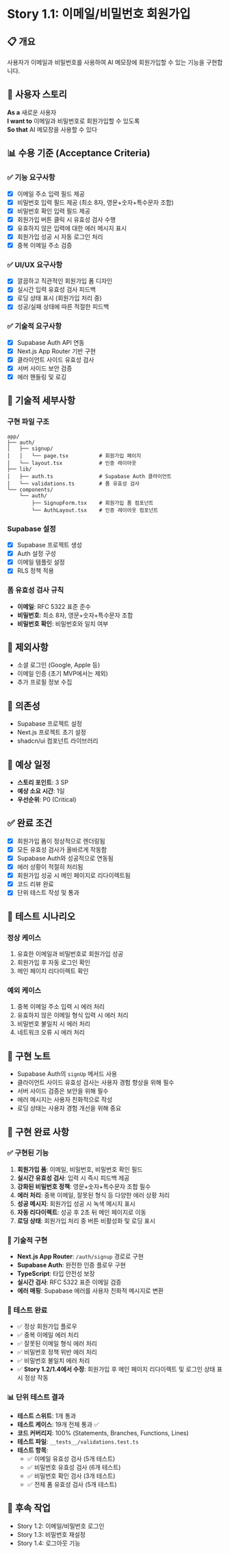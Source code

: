 # Story 1.1: 이메일/비밀번호 회원가입

## 📋 개요

사용자가 이메일과 비밀번호를 사용하여 AI 메모장에 회원가입할 수 있는 기능을 구현합니다.

## 🎯 사용자 스토리

**As a** 새로운 사용자  
**I want to** 이메일과 비밀번호로 회원가입할 수 있도록  
**So that** AI 메모장을 사용할 수 있다

## 📊 수용 기준 (Acceptance Criteria)

### ✅ 기능 요구사항

- [x] 이메일 주소 입력 필드 제공
- [x] 비밀번호 입력 필드 제공 (최소 8자, 영문+숫자+특수문자 조합)
- [x] 비밀번호 확인 입력 필드 제공
- [x] 회원가입 버튼 클릭 시 유효성 검사 수행
- [x] 유효하지 않은 입력에 대한 에러 메시지 표시
- [x] 회원가입 성공 시 자동 로그인 처리
- [x] 중복 이메일 주소 검증

### ✅ UI/UX 요구사항

- [x] 깔끔하고 직관적인 회원가입 폼 디자인
- [x] 실시간 입력 유효성 검사 피드백
- [x] 로딩 상태 표시 (회원가입 처리 중)
- [x] 성공/실패 상태에 따른 적절한 피드백

### ✅ 기술적 요구사항

- [x] Supabase Auth API 연동
- [x] Next.js App Router 기반 구현
- [x] 클라이언트 사이드 유효성 검사
- [x] 서버 사이드 보안 검증
- [x] 에러 핸들링 및 로깅

## 🔧 기술적 세부사항

### 구현 파일 구조
```
app/
├── auth/
│   ├── signup/
│   │   └── page.tsx          # 회원가입 페이지
│   └── layout.tsx            # 인증 레이아웃
├── lib/
│   ├── auth.ts               # Supabase Auth 클라이언트
│   └── validations.ts        # 폼 유효성 검사
└── components/
    └── auth/
        ├── SignupForm.tsx    # 회원가입 폼 컴포넌트
        └── AuthLayout.tsx    # 인증 레이아웃 컴포넌트
```

### Supabase 설정
- [x] Supabase 프로젝트 생성
- [x] Auth 설정 구성
- [x] 이메일 템플릿 설정
- [x] RLS 정책 적용

### 폼 유효성 검사 규칙
- **이메일**: RFC 5322 표준 준수
- **비밀번호**: 최소 8자, 영문+숫자+특수문자 조합
- **비밀번호 확인**: 비밀번호와 일치 여부

## 🚫 제외사항

- 소셜 로그인 (Google, Apple 등)
- 이메일 인증 (초기 MVP에서는 제외)
- 추가 프로필 정보 수집

## 🔗 의존성

- Supabase 프로젝트 설정
- Next.js 프로젝트 초기 설정
- shadcn/ui 컴포넌트 라이브러리

## 📅 예상 일정

- **스토리 포인트**: 3 SP
- **예상 소요 시간**: 1일
- **우선순위**: P0 (Critical)

## ✅ 완료 조건

- [x] 회원가입 폼이 정상적으로 렌더링됨
- [x] 모든 유효성 검사가 올바르게 작동함
- [x] Supabase Auth와 성공적으로 연동됨
- [x] 에러 상황이 적절히 처리됨
- [x] 회원가입 성공 시 메인 페이지로 리다이렉트됨
- [x] 코드 리뷰 완료
- [x] 단위 테스트 작성 및 통과

## 🧪 테스트 시나리오

### 정상 케이스
1. 유효한 이메일과 비밀번호로 회원가입 성공
2. 회원가입 후 자동 로그인 확인
3. 메인 페이지 리다이렉트 확인

### 예외 케이스
1. 중복 이메일 주소 입력 시 에러 처리
2. 유효하지 않은 이메일 형식 입력 시 에러 처리
3. 비밀번호 불일치 시 에러 처리
4. 네트워크 오류 시 에러 처리

## 📝 구현 노트

- Supabase Auth의 `signUp` 메서드 사용
- 클라이언트 사이드 유효성 검사는 사용자 경험 향상을 위해 필수
- 서버 사이드 검증은 보안을 위해 필수
- 에러 메시지는 사용자 친화적으로 작성
- 로딩 상태는 사용자 경험 개선을 위해 중요

## 🎉 구현 완료 사항

### ✅ 구현된 기능
1. **회원가입 폼**: 이메일, 비밀번호, 비밀번호 확인 필드
2. **실시간 유효성 검사**: 입력 시 즉시 피드백 제공
3. **강화된 비밀번호 정책**: 영문+숫자+특수문자 조합 필수
4. **에러 처리**: 중복 이메일, 잘못된 형식 등 다양한 에러 상황 처리
5. **성공 메시지**: 회원가입 성공 시 녹색 메시지 표시
6. **자동 리다이렉트**: 성공 후 2초 뒤 메인 페이지로 이동
7. **로딩 상태**: 회원가입 처리 중 버튼 비활성화 및 로딩 표시

### 🔧 기술적 구현
- **Next.js App Router**: `/auth/signup` 경로로 구현
- **Supabase Auth**: 완전한 인증 플로우 구현
- **TypeScript**: 타입 안전성 보장
- **실시간 검사**: RFC 5322 표준 이메일 검증
- **에러 매핑**: Supabase 에러를 사용자 친화적 메시지로 변환

### 🧪 테스트 완료
- ✅ 정상 회원가입 플로우
- ✅ 중복 이메일 에러 처리
- ✅ 잘못된 이메일 형식 에러 처리
- ✅ 비밀번호 정책 위반 에러 처리
- ✅ 비밀번호 불일치 에러 처리
- ✅ **Story 1.2/1.4에서 수정**: 회원가입 후 메인 페이지 리다이렉트 및 로그인 상태 표시 정상 작동

### 📊 단위 테스트 결과
- **테스트 스위트**: 1개 통과
- **테스트 케이스**: 19개 전체 통과 ✅
- **코드 커버리지**: 100% (Statements, Branches, Functions, Lines)
- **테스트 파일**: `__tests__/validations.test.ts`
- **테스트 항목**:
  - ✅ 이메일 유효성 검사 (5개 테스트)
  - ✅ 비밀번호 유효성 검사 (6개 테스트)
  - ✅ 비밀번호 확인 검사 (3개 테스트)
  - ✅ 전체 폼 유효성 검사 (5개 테스트)

## 🔄 후속 작업

- Story 1.2: 이메일/비밀번호 로그인
- Story 1.3: 비밀번호 재설정
- Story 1.4: 로그아웃 기능
